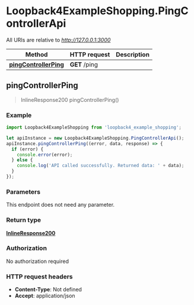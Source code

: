 # Loopback4ExampleShopping.PingControllerApi

All URIs are relative to *http://127.0.0.1:3000*

Method | HTTP request | Description
------------- | ------------- | -------------
[**pingControllerPing**](PingControllerApi.md#pingControllerPing) | **GET** /ping | 



## pingControllerPing

> InlineResponse200 pingControllerPing()



### Example

```javascript
import Loopback4ExampleShopping from 'loopback4_example_shopping';

let apiInstance = new Loopback4ExampleShopping.PingControllerApi();
apiInstance.pingControllerPing((error, data, response) => {
  if (error) {
    console.error(error);
  } else {
    console.log('API called successfully. Returned data: ' + data);
  }
});
```

### Parameters

This endpoint does not need any parameter.

### Return type

[**InlineResponse200**](InlineResponse200.md)

### Authorization

No authorization required

### HTTP request headers

- **Content-Type**: Not defined
- **Accept**: application/json

